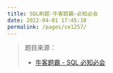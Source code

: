 ```yaml
---
title: SQL刷题-牛客题霸-必知必会
date: 2022-04-01 17:45:10
permalink: /pages/ce1257/
---
```

> 题目来源：
>
> - [牛客题霸 - SQL 必知必会](https://www.nowcoder.com/exam/oj?tab=SQL篇&topicId=298)